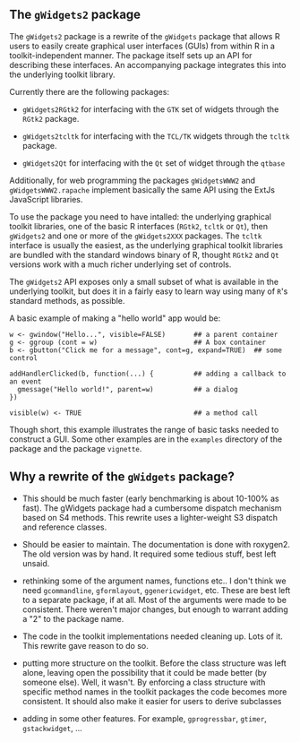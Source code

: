 ## The `gWidgets2` package

The `gWidgets2` package is a rewrite of the `gWidgets` package that
allows R users to easily create graphical user interfaces (GUIs) from
within R in a toolkit-independent manner. The package itself sets up
an API for describing these interfaces. An accompanying package
integrates this into the underlying toolkit library.

Currently there are the following packages:

* `gWidgets2RGtk2` for interfacing with the `GTK` set of widgets through the `RGtk2` package. 

* `gWidgets2tcltk` for interfacing with the `TCL/TK` widgets through the `tcltk` package.

* `gWidgets2Qt` for interfacing with the `Qt` set of widget through the `qtbase`

Additionally, for web programming the packages `gWidgetsWWW2` and
`gWidgetsWWW2.rapache` implement basically the same API using the
ExtJs JavaScript libraries.

To use the package you need to have intalled: the underlying graphical
toolkit libraries, one of the basic R interfaces (`RGtk2`, `tcltk` or
`Qt`), then `gWidgets2` and one or more of the `gWidgets2XXX`
packages. The `tcltk` interface is usually the easiest, as the
underlying graphical toolkit libraries are bundled with the standard
windows binary of R, thought `RGtk2` and `Qt` versions work with a
much richer underlying set of controls.


The `gWidgets2` API exposes only a small subset of what is available
in the underlying toolkit, but does it in a fairly easy to learn way
using many of `R`'s standard methods, as possible.

A basic example of making a "hello world" app would be:

```
w <- gwindow("Hello...", visible=FALSE)       ## a parent container
g <- ggroup (cont = w)                        ## A box container
b <- gbutton("Click me for a message", cont=g, expand=TRUE)  ## some control

addHandlerClicked(b, function(...) {          ## adding a callback to an event
  gmessage("Hello world!", parent=w)          ## a dialog		    
})

visible(w) <- TRUE                            ## a method call
```

Though short, this example illustrates the range of basic tasks needed
to construct a GUI. Some other examples are in the `examples`
directory of the package and the package `vignette`.




## Why a rewrite of the `gWidgets` package?


* This should be much faster (early benchmarking is about 10-100% as
  fast). The gWidgets package had a cumbersome dispatch mechanism
  based on S4 methods. This rewrite uses a lighter-weight S3 dispatch
  and reference classes.

* Should be easier to maintain. The documentation is done with
  roxygen2. The old version was by hand. It required some tedious
  stuff, best left unsaid. 

* rethinking some of the argument names, functions etc.. I don't think
  we need `gcommandline`, `gformlayout`, `ggenericwidget`, etc. These
  are best left to a separate package, if at all. Most of the
  arguments were made to be consistent. There weren't major changes,
  but enough to warrant adding a "2" to the package name.

* The code in the toolkit implementations needed cleaning up. Lots of
  it. This rewrite gave reason to do so.

* putting more structure on the toolkit. Before the class structure
  was left alone, leaving open the possibility that it could be made
  better (by someone else). Well, it wasn't. By enforcing a class
  structure with specific method names in the toolkit packages the
  code becomes more consistent. It should also make it easier for users
  to derive subclasses

* adding in some other features. For example, `gprogressbar`, `gtimer`, `gstackwidget`, ...

